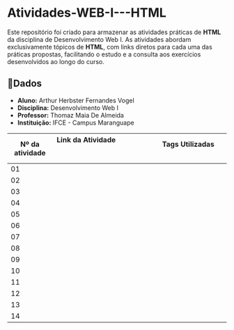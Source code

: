 # Atividades-WEB-I---HTML

Este repositório foi criado para armazenar as atividades práticas de **HTML** da disciplina de Desenvolvimento Web I. As atividades abordam exclusivamente tópicos de **HTML**, com links diretos para cada uma das práticas propostas, facilitando o estudo e a consulta aos exercícios desenvolvidos ao longo do curso.

## 📌Dados
- **Aluno:** Arthur Herbster Fernandes Vogel
- **Disciplina:** Desenvolvimento Web I
- **Professor:** Thomaz Maia De Almeida
- **Instituição:** IFCE - Campus Maranguape



| Nº da atividade | Link da Atividade                                                                                              | Tags Utilizadas                                       |
| --------------- | -------------------------------------------------------------------------------------------------------------- | ----------------------------------------------------- |
| 01              |          | |
| 02              |          | |
| 03              |          | |
| 04              |          | |
| 05              |          | |
| 06              |          | |
| 07              |          | |
| 08              |          | |
| 09              |          | |
| 10              |          | |
| 11              |          | |
| 12              |          | |
| 13              |          | |
| 14              |          | |
